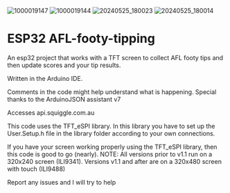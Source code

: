 ![1000019147](https://github.com/dsfifty/AFL-footy-tipping/assets/113217855/1454fe34-b86a-425d-a928-043ecc0a6159)
![1000019144](https://github.com/dsfifty/AFL-footy-tipping/assets/113217855/f72631a0-d818-4583-aeb6-28e90580bbfb)
![20240525_180023](https://github.com/dsfifty/AFL-footy-tipping/assets/113217855/df26ea26-1a8d-4079-a39f-9f8978f0faf6)
![20240525_180014](https://github.com/dsfifty/AFL-footy-tipping/assets/113217855/dec1526a-c979-4414-a984-1d1d07562123)

# ESP32 AFL-footy-tipping
An esp32 project that works with a TFT screen to collect AFL footy tips and then update scores and your tip results. 

Written in the Arduino IDE.

Comments in the code might help understand what is happening.
Special thanks to the ArduinoJSON assistant v7

Accesses api.squiggle.com.au

This code uses the TFT_eSPI library. In this library you have to set up the User.Setup.h file in the library folder according to your own connections.

If you have your screen working properly using the TFT_eSPI library, then this code is good to go (nearly).
NOTE: All versions prior to v1.1 run on a 320x240 screen (ILI9341). Versions v1.1 and after are on a 320x480 screen with touch (ILI9488)

Report any issues and I will try to help
